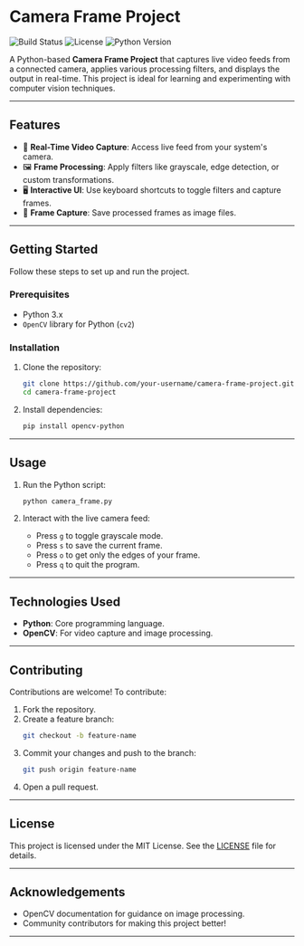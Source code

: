 
# **Camera Frame Project**  
![Build Status](https://img.shields.io/badge/build-passing-brightgreen) ![License](https://img.shields.io/badge/license-MIT-blue) ![Python Version](https://img.shields.io/badge/python-3.x-yellow)

A Python-based **Camera Frame Project** that captures live video feeds from a connected camera, applies various processing filters, and displays the output in real-time. This project is ideal for learning and experimenting with computer vision techniques.

---

## **Features**  
- 🎥 **Real-Time Video Capture**: Access live feed from your system's camera.  
- 🖼️ **Frame Processing**: Apply filters like grayscale, edge detection, or custom transformations.  
- 🖥️ **Interactive UI**: Use keyboard shortcuts to toggle filters and capture frames.  
- 💾 **Frame Capture**: Save processed frames as image files.  

---

## **Getting Started**  
Follow these steps to set up and run the project.

### **Prerequisites**  
- Python 3.x  
- `OpenCV` library for Python (`cv2`)  

### **Installation**  
1. Clone the repository:  
   ```bash
   git clone https://github.com/your-username/camera-frame-project.git
   cd camera-frame-project
   ```

2. Install dependencies:  
   ```bash
   pip install opencv-python
   ```

---

## **Usage**  
1. Run the Python script:  
   ```bash
   python camera_frame.py
   ```

2. Interact with the live camera feed:  
   - Press `g` to toggle grayscale mode.    
   - Press `s` to save the current frame.  
   - Press `o` to get only the edges of your frame.
   - Press `q` to quit the program.  
 

---

## **Technologies Used**  
- **Python**: Core programming language.  
- **OpenCV**: For video capture and image processing.  

---

## **Contributing**  
Contributions are welcome! To contribute:  
1. Fork the repository.  
2. Create a feature branch:  
   ```bash
   git checkout -b feature-name
   ```
3. Commit your changes and push to the branch:  
   ```bash
   git push origin feature-name
   ```
4. Open a pull request.  

---

## **License**  
This project is licensed under the MIT License. See the [LICENSE](LICENSE) file for details.

---

## **Acknowledgements**  
- OpenCV documentation for guidance on image processing.  
- Community contributors for making this project better!  

---

